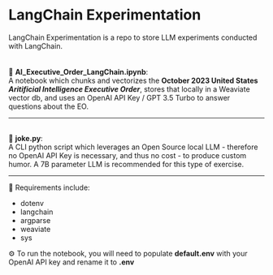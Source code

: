 # LangChain Experimentation
LangChain Experimentation is a repo to store LLM experiments conducted with LangChain.
\
\
\
:robot: **AI_Executive_Order_LangChain.ipynb**: \
A notebook which chunks and vectorizes the **October 2023
United States _Aritificial Intelligence Executive Order_**, stores that locally in a Weaviate vector
db, and uses an OpenAI API Key / GPT 3.5 Turbo to answer questions about the EO.

--------
\
:rofl: **joke.py**: \
A CLI python script which leverages an Open Source local LLM - therefore no OpenAI API Key is necessary, and thus no cost - to produce custom humor.
A 7B parameter LLM is recommended for this type of exercise.

--------

:wrench: Requirements include:
* dotenv
* langchain
* argparse
* weaviate
* sys

:gear: To run the notebook, you will need to populate **default.env** with your OpenAI API key and rename it to **.env**
